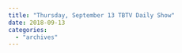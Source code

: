 ```yaml
---
title: "Thursday, September 13 TBTV Daily Show"
date: 2018-09-13
categories: 
  - "archives"
---
```



